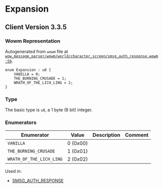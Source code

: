 # Expansion

## Client Version 3.3.5

### Wowm Representation

Autogenerated from `wowm` file at [`wow_message_parser/wowm/world/character_screen/smsg_auth_response.wowm:59`](https://github.com/gtker/wow_messages/tree/main/wow_message_parser/wowm/world/character_screen/smsg_auth_response.wowm#L59).

```rust,ignore
enum Expansion : u8 {
    VANILLA = 0;
    THE_BURNING_CRUSADE = 1;
    WRATH_OF_THE_LICH_LING = 2;
}
```
### Type
The basic type is `u8`, a 1 byte (8 bit) integer.
### Enumerators
| Enumerator | Value  | Description | Comment |
| --------- | -------- | ----------- | ------- |
| `VANILLA` | 0 (0x00) |  |  |
| `THE_BURNING_CRUSADE` | 1 (0x01) |  |  |
| `WRATH_OF_THE_LICH_LING` | 2 (0x02) |  |  |

Used in:
* [SMSG_AUTH_RESPONSE](smsg_auth_response.md)

